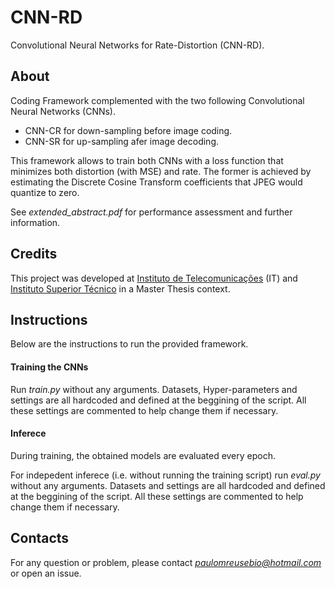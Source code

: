 # CNN-RD

Convolutional Neural Networks for Rate-Distortion (CNN-RD).

## About
Coding Framework complemented with the two following Convolutional Neural Networks (CNNs).
  - CNN-CR for down-sampling before image coding.
  - CNN-SR for up-sampling afer image decoding.

This framework allows to train both CNNs with a loss function that minimizes both distortion (with MSE) and rate. The former is achieved by estimating the Discrete Cosine Transform coefficients that JPEG would quantize to zero.

See *extended_abstract.pdf* for performance assessment and further information.

## Credits
This project was developed at [Instituto de Telecomunicações](https://it.pt) (IT) and [Instituto Superior Técnico](https://tecnico.ulisboa.pt/) in a Master Thesis context.

## Instructions 
Below are the instructions to run the provided framework.

#### Training the CNNs
Run *train.py* without any arguments. Datasets, Hyper-parameters and settings are all hardcoded and defined at the beggining of the script. All these settings are commented to help change them if necessary.

#### Inferece
During training, the obtained models are evaluated every epoch.

For indepedent inferece (i.e. without running the training script) run *eval.py* without any arguments. Datasets and settings are all hardcoded and defined at the beggining of the script. All these settings are commented to help change them if necessary.

## Contacts
For any question or problem, please contact *paulomreusebio@hotmail.com* or open an issue.
